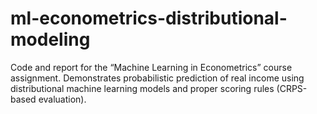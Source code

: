 # ml-econometrics-distributional-modeling
Code and report for the “Machine Learning in Econometrics” course assignment. Demonstrates probabilistic prediction of real income using distributional machine learning models and proper scoring rules (CRPS-based evaluation).
